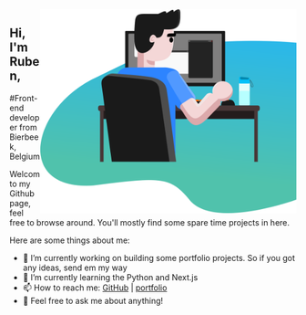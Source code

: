 <img src="https://github.com/Ruben-Winant/Ruben-Winant/blob/master/bureau3000.png" align="right" width="450" />

## Hi, I'm Ruben,
#Front-end developer from Bierbeek, Belgium 

Welcom to my Github page, feel free to browse around. You'll mostly find some spare time projects in here. 

Here are some things about me:

- 🔭 I’m currently working on building some portfolio projects. So if you got any ideas, send em my way
- 🌱 I’m currently learning the Python and Next.js
- 📫 How to reach me: [GitHub](http://github.com/Ruben-Winant) | [portfolio](https://rubenwinant.be)
- 💬 Feel free to ask me about anything!

